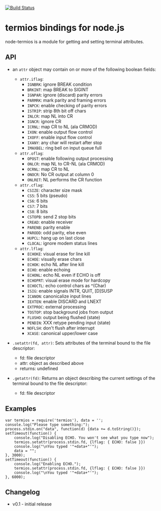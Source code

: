 [![Build Status](https://travis-ci.org/Gottox/node-termios.png)](https://travis-ci.org/Gottox/node-termios)

termios bindings for node.js
============================

node-termios is a module for getting and setting terminal attributes.

API
---


* an `attr` object may contain on or more of the following boolean fields:
  * `attr.iflag`: 
    * `IGNBRK`: ignore BREAK condition
    * `BRKINT`: map BREAK to SIGINT
    * `IGNPAR`: ignore (discard) parity errors
    * `PARMRK`: mark parity and framing errors
    * `INPCK`: enable checking of parity errors
    * `ISTRIP`: strip 8th bit off chars
    * `INLCR`: map NL into CR
    * `IGNCR`: ignore CR
    * `ICRNL`: map CR to NL (ala CRMOD)
    * `IXON`: enable output flow control
    * `IXOFF`: enable input flow control
    * `IXANY`: any char will restart after stop
    * `IMAXBEL`: ring bell on input queue full
  * `attr.oflag`: 
    * `OPOST`: enable following output processing
    * `ONLCR`: map NL to CR-NL (ala CRMOD)
    * `OCRNL`: map CR to NL
    * `ONOCR`: No CR output at column 0
    * `ONLRET`: NL performs the CR function
  * `attr.cflag`: 
    * `CSIZE`: character size mask
    * `CS5`: 5 bits (pseudo)
    * `CS6`: 6 bits
    * `CS7`: 7 bits
    * `CS8`: 8 bits
    * `CSTOPB`: send 2 stop bits
    * `CREAD`: enable receiver
    * `PARENB`: parity enable
    * `PARODD`: odd parity, else even
    * `HUPCL`: hang up on last close
    * `CLOCAL`: ignore modem status lines
  * `attr.lflag`: 
    * `ECHOKE`: visual erase for line kill
    * `ECHOE`: visually erase chars
    * `ECHOK`: echo NL after line kill
    * `ECHO`: enable echoing
    * `ECHONL`: echo NL even if ECHO is off
    * `ECHOPRT`: visual erase mode for hardcopy
    * `ECHOCTL`: echo control chars as ^(Char)
    * `ISIG`: enable signals INTR, QUIT, [D]SUSP
    * `ICANON`: canonicalize input lines
    * `IEXTEN`: enable DISCARD and LNEXT
    * `EXTPROC`: external processing
    * `TOSTOP`: stop background jobs from output
    * `FLUSHO`: output being flushed (state)
    * `PENDIN`: XXX retype pending input (state)
    * `NOFLSH`: don't flush after interrupt
    * `XCASE`: canonical upper/lower case

* `.setattr(fd, attr)`: Sets attributes of the terminal bound to the
  file descriptor:
  * fd: file descriptor
  * attr: object as described above
  * returns: undefined

* `.getattr(fd)`: Returns an object describing the current settings
  of the terminal bound to the file descriptor:
  * fd: file descriptor

Examples
--------

```
var termios = require('termios'), data = '';
console.log("Please type something:");
process.stdin.on("data", function(d) {data += d.toString()});
setTimeout(function() {
	console.log("Disabling ECHO. You won't see what you type now");
	termios.setattr(process.stdin.fd, {lflag: { ECHO: false }})
	console.log("\nYou typed '"+data+"'");
	data = "";
}, 3000);
setTimeout(function() {
	console.log("Enabling ECHO.");
	termios.setattr(process.stdin.fd, {lflag: { ECHO: false }})
	console.log("\nYou typed '"+data+"'");
}, 6000);
```

Changelog
---------

* v0.1 - initial release
